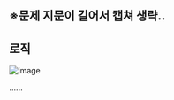 ※문제 지문이 길어서 캡쳐 생략..
------------
## 로직

![image](https://user-images.githubusercontent.com/92637789/218042247-71261b6f-0809-4639-bd07-9e584a6c00c8.png)

......
